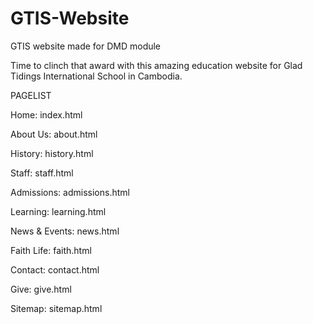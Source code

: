 # GTIS-Website
GTIS website made for DMD module

Time to clinch that award with this amazing education website for Glad Tidings International School in Cambodia.


PAGELIST

Home: index.html

About Us: about.html

History: history.html

Staff: staff.html

Admissions: admissions.html

Learning: learning.html

News & Events: news.html

Faith Life: faith.html

Contact: contact.html

Give: give.html

Sitemap: sitemap.html

